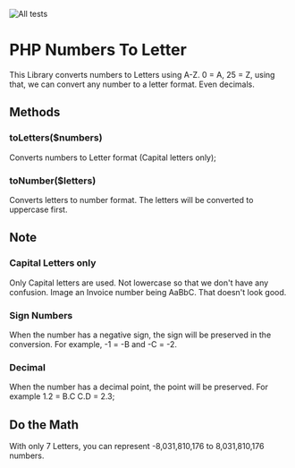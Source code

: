 ![All tests](https://github.com/levizwannah/php-nums-to-letters/blob/main/.github/workflows/php.yml/badge.svg)  

# PHP Numbers To Letter
This Library converts numbers to Letters using A-Z.
0 = A, 25 = Z, using that, we can convert any number to a letter format. Even decimals.

## Methods
### toLetters($numbers)
Converts numbers to Letter format (Capital letters only);

### toNumber($letters)
Converts letters to number format. The letters will be converted to uppercase first. 

## Note
### Capital Letters only
Only Capital letters are used. Not lowercase so that we don't have any confusion. Image an Invoice number being AaBbC. That doesn't look good. 

### Sign Numbers
When the number has a negative sign, the sign will be preserved in the conversion. For example,
-1 = -B and -C = -2. 

### Decimal
When the number has a decimal point, the point will be preserved. For example
1.2 = B.C
C.D = 2.3;

## Do the Math
With only 7 Letters, you can represent -8,031,810,176 to 8,031,810,176 numbers.
